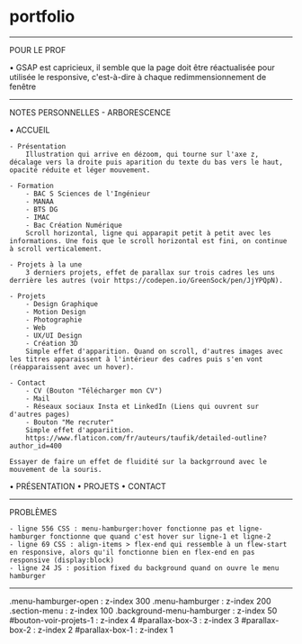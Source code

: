 # portfolio

____________________________________________________________________________

POUR LE PROF  

 • GSAP est capricieux, il semble que la page doit être réactualisée pour utilisée le responsive, c'est-à-dire à chaque redimmensionnement de fenêtre

____________________________________________________________________________


NOTES PERSONNELLES - ARBORESCENCE

• ACCUEIL

    - Présentation
        Illustration qui arrive en dézoom, qui tourne sur l'axe z, décalage vers la droite puis aparition du texte du bas vers le haut, opacité réduite et léger mouvement.

    - Formation
        - BAC S Sciences de l'Ingénieur
        - MANAA
        - BTS DG
        - IMAC
        - Bac Création Numérique
        Scroll horizontal, ligne qui apparapit petit à petit avec les informations. Une fois que le scroll horizontal est fini, on continue à scroll verticalement.

    - Projets à la une
        3 derniers projets, effet de parallax sur trois cadres les uns derrière les autres (voir https://codepen.io/GreenSock/pen/JjYPQpN).

    - Projets
        - Design Graphique
        - Motion Design
        - Photographie
        - Web
        - UX/UI Design
        - Création 3D
        Simple effet d'apparition. Quand on scroll, d'autres images avec les titres apparaissent à l'intérieur des cadres puis s'en vont (réapparaissent avec un hover).

    - Contact
        - CV (Bouton "Télécharger mon CV")
        - Mail
        - Réseaux sociaux Insta et LinkedIn (Liens qui ouvrent sur d'autres pages)
        - Bouton "Me recruter"
        Simple effet d'appariition.
        https://www.flaticon.com/fr/auteurs/taufik/detailed-outline?author_id=400

    Essayer de faire un effet de fluidité sur la backgrround avec le mouvement de la souris.

• PRÉSENTATION
• PROJETS
• CONTACT

____________________________________________________________________________

PROBLÈMES

    - ligne 556 CSS : menu-hamburger:hover fonctionne pas et ligne-hamburger fonctionne que quand c'est hover sur ligne-1 et ligne-2
    - ligne 69 CSS : align-items > flex-end qui ressemble à un flew-start en responsive, alors qu'il fonctionne bien en flex-end en pas responsive (display:block)
    - ligne 24 JS : position fixed du background quand on ouvre le menu hamburger


____________________________________________________________________________

.menu-hamburger-open : z-index 300
.menu-hamburger : z-index 200
.section-menu : z-index 100
.background-menu-hamburger : z-index 50
#bouton-voir-projets-1 : z-index 4
#parallax-box-3 : z-index 3
#parallax-box-2 : z-index 2
#parallax-box-1 : z-index 1